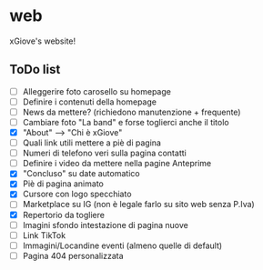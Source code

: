 # web
xGiove's website!

## ToDo list

- [ ] Alleggerire foto carosello su homepage
- [ ] Definire i contenuti della homepage
- [ ] News da mettere? (richiedono manutenzione + frequente)
- [ ] Cambiare foto "La band" e forse toglierci anche il titolo
- [x] "About" --> "Chi è xGiove"
- [ ] Quali link utili mettere a piè di pagina
- [ ] Numeri di telefono veri sulla pagina contatti
- [ ] Definire i video da mettere nella pagine Anteprime
- [x] "Concluso" su date automatico 
- [x] Piè di pagina animato
- [x] Cursore con logo specchiato
- [ ] Marketplace su IG (non è legale farlo su sito web senza P.Iva)
- [x] Repertorio da togliere
- [ ] Imagini sfondo intestazione di pagina nuove
- [ ] Link TikTok
- [ ] Immagini/Locandine eventi (almeno quelle di default)
- [ ] Pagina 404 personalizzata
